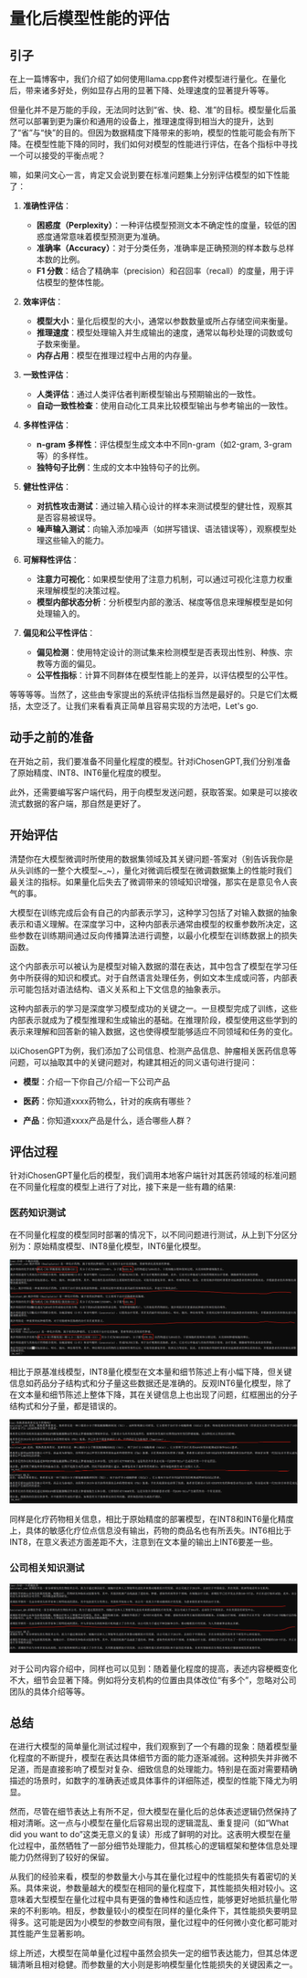 # 量化后模型性能的评估

## 引子

在上一篇博客中，我们介绍了如何使用llama.cpp套件对模型进行量化。在量化后，带来诸多好处，例如显存占用的显著下降、处理速度的显著提升等等。

但量化并不是万能的手段，无法同时达到“省、快、稳、准”的目标。模型量化后虽然可以部署到更为廉价和通用的设备上，推理速度得到相当大的提升，达到了“省”与“快”的目的。但因为数据精度下降带来的影响，模型的性能可能会有所下降。在模型性能下降的同时，我们如何对模型的性能进行评估，在各个指标中寻找一个可以接受的平衡点呢？

嘛，如果问文心一言，肯定又会说到要在标准问题集上分别评估模型的如下性能了：

1. **准确性评估**：
   - **困惑度（Perplexity）**：一种评估模型预测文本不确定性的度量，较低的困惑度通常意味着模型预测更为准确。
   - **准确率（Accuracy）**：对于分类任务，准确率是正确预测的样本数与总样本数的比例。
   - **F1 分数**：结合了精确率（precision）和召回率（recall）的度量，用于评估模型的整体性能。

2. **效率评估**：
   - **模型大小**：量化后模型的大小，通常以参数数量或所占存储空间来衡量。
   - **推理速度**：模型处理输入并生成输出的速度，通常以每秒处理的词数或句子数来衡量。
   - **内存占用**：模型在推理过程中占用的内存量。

3. **一致性评估**：
   - **人类评估**：通过人类评估者判断模型输出与预期输出的一致性。
   - **自动一致性检查**：使用自动化工具来比较模型输出与参考输出的一致性。

4. **多样性评估**：
   - **n-gram 多样性**：评估模型生成文本中不同n-gram（如2-gram, 3-gram等）的多样性。
   - **独特句子比例**：生成的文本中独特句子的比例。

5. **健壮性评估**：
   - **对抗性攻击测试**：通过输入精心设计的样本来测试模型的健壮性，观察其是否容易被误导。
   - **噪声输入测试**：向输入添加噪声（如拼写错误、语法错误等），观察模型处理这些输入的能力。

6. **可解释性评估**：
   - **注意力可视化**：如果模型使用了注意力机制，可以通过可视化注意力权重来理解模型的决策过程。
   - **模型内部状态分析**：分析模型内部的激活、梯度等信息来理解模型是如何处理输入的。

7. **偏见和公平性评估**：
   - **偏见检测**：使用特定设计的测试集来检测模型是否表现出性别、种族、宗教等方面的偏见。
   - **公平性指标**：计算不同群体在模型性能上的差异，以评估模型的公平性。

等等等等。当然了，这些由专家提出的系统评估指标当然是最好的。只是它们太概括，太空泛了。让我们来看看真正简单且容易实现的方法吧，Let's go.

## 动手之前的准备

在开始之前，我们要准备不同量化程度的模型。针对iChosenGPT,我们分别准备了原始精度、INT8、INT6量化程度的模型。

此外，还需要编写客户端代码，用于向模型发送问题，获取答案。如果是可以接收流式数据的客户端，那自然是更好了。

## 开始评估

清楚你在大模型微调时所使用的数据集领域及其关键问题-答案对（别告诉我你是从头训练的一整个大模型~_~），量化对微调后模型在微调数据集上的性能时我们最关注的指标。如果量化后失去了微调带来的领域知识增强，那实在是意见令人丧气的事。

大模型在训练完成后会有自己的内部表示学习，这种学习包括了对输入数据的抽象表示和语义理解。在深度学习中，这种内部表示通常由模型的权重参数所决定，这些参数在训练期间通过反向传播算法进行调整，以最小化模型在训练数据上的损失函数。

这个内部表示可以被认为是模型对输入数据的潜在表达，其中包含了模型在学习任务中所获得的知识和模式。对于自然语言处理任务，例如文本生成或问答，内部表示可能包括对语法结构、语义关系和上下文信息的抽象表示。

这种内部表示的学习是深度学习模型成功的关键之一。一旦模型完成了训练，这些内部表示就成为了模型推理和生成输出的基础。在推理阶段，模型使用这些学到的表示来理解和回答新的输入数据，这也使得模型能够适应不同领域和任务的变化。

以iChosenGPT为例，我们添加了公司信息、检测产品信息、肿瘤相关医药信息等问题，可以抽取其中的关键问题对，构建其相近的同义语句进行提问：

- **模型**：介绍一下你自己/介绍一下公司产品

- **医药**：你知道xxxx药物么，针对的疾病有哪些？

- **产品**：你知道xxxx产品是什么，适合哪些人群？

## 评估过程

针对iChosenGPT量化后的模型，我们调用本地客户端针对其医药领域的标准问题在不同量化程度的模型上进行了对比，接下来是一些有趣的结果:

### 医药知识测试

在不同量化程度的模型同时部署的情况下，以不同问题进行测试，从上到下分区分别为：原始精度模型、INT8量化模型，INT6量化模型。

![img](./imgs/test_01.png)

相比于原基准线模型，INT8量化模型在文本量和细节陈述上有小幅下降，但关键信息如药品分子结构式和分子量这些数据还是准确的。反观INT6量化模型，除了在文本量和细节陈述上整体下降，其在关键信息上也出现了问题，红框圈出的分子结构式和分子量，都是错误的。

![img](./imgs/test_02.png)

同样是化疗药物相关信息，相比于原始精度的部署模型，在INT8和INT6量化精度上，具体的敏感化疗位点信息没有输出，药物的商品名也有所丢失。INT6相比于INT8，在意义表述方面差距不大，注意到在文本量的输出上INT6要差一些。

### 公司相关知识测试

![img](./imgs/test_03.png)

对于公司内容介绍中，同样也可以见到：随着量化程度的提高，表述内容梗概变化不大，细节会显著下降。例如将分支机构的位置由具体改位“有多个”，忽略对公司团队的具体介绍等等。

## 总结

在进行大模型的简单量化测试过程中，我们观察到了一个有趣的现象：随着模型量化程度的不断提升，模型在表达具体细节方面的能力逐渐减弱。这种损失并非微不足道，而是直接影响了模型对复杂、细致信息的处理能力。特别是在面对需要精确描述的场景时，如数字的准确表述或具体事件的详细陈述，模型的性能下降尤为明显。

然而，尽管在细节表达上有所不足，但大模型在量化后的总体表述逻辑仍然保持了相对清晰。这一点与小模型在量化后容易出现的逻辑混乱、重复提问（如“What did you want to do”这类无意义的复读）形成了鲜明的对比。这表明大模型在量化过程中，虽然牺牲了一部分细节处理能力，但其核心的逻辑框架和整体信息处理能力仍然得到了较好的保留。

从我们的经验来看，模型的参数量大小与其在量化过程中的性能损失有着密切的关系。具体来说，参数量越大的模型在相同的量化程度下，其性能损失相对较小。这意味着大型模型在量化过程中具有更强的鲁棒性和适应性，能够更好地抵抗量化带来的不利影响。相反，参数量较小的模型在同样的量化条件下，其性能损失要明显得多。这可能是因为小模型的参数空间有限，量化过程中的任何微小变化都可能对其性能产生显著影响。

综上所述，大模型在简单量化过程中虽然会损失一定的细节表达能力，但其总体逻辑清晰且相对稳健。而参数量的大小则是影响模型量化性能损失的关键因素之一。
